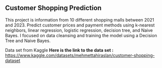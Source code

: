 ## Customer Shopping Prediction ##

This project is information from 10 different shopping malls between 2021 and 2023. Predict customer prices and payment methods using k-nearest neighbors, linear regression, logistic regression, decision tree, and Naive Bayes.
I focused on data cleansing and training the model using a Decision Tree and Naive Bayes.

Data set from Kaggle
**Here is the link to the data set :** https://www.kaggle.com/datasets/mehmettahiraslan/customer-shopping-dataset
